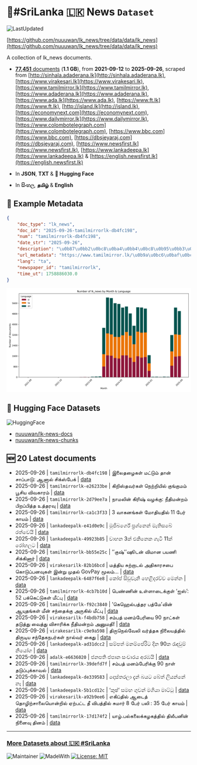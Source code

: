 # 📄#SriLanka 🇱🇰 News `Dataset`

![LastUpdated](https://img.shields.io/badge/last_updated-2025--09--26_17:04:56-green)

[https://github.com/nuuuwan/lk_news/tree/data/data/lk_news](https://github.com/nuuuwan/lk_news/tree/data/data/lk_news)

A collection of lk_news documents.

- [**77,451** documents](https://github.com/nuuuwan/lk_news/tree/data/data/lk_news) (**1.1 GB**), from **2021-09-12** to **2025-09-26**, scraped from [http://sinhala.adaderana.lk](http://sinhala.adaderana.lk), [https://www.virakesari.lk](https://www.virakesari.lk), [https://www.tamilmirror.lk](https://www.tamilmirror.lk), [https://www.adaderana.lk](https://www.adaderana.lk), [https://www.ada.lk](https://www.ada.lk), [https://www.ft.lk](https://www.ft.lk), [http://island.lk](http://island.lk), [https://economynext.com](https://economynext.com), [https://www.dailymirror.lk](https://www.dailymirror.lk), [https://www.colombotelegraph.com](https://www.colombotelegraph.com), [https://www.bbc.com](https://www.bbc.com), [https://dbsjeyaraj.com](https://dbsjeyaraj.com), [https://www.newsfirst.lk](https://www.newsfirst.lk), [https://www.lankadeepa.lk](https://www.lankadeepa.lk) & [https://english.newsfirst.lk](https://english.newsfirst.lk)

- In **JSON**, **TXT** & **🤗 Hugging Face**

- In **සිංහල**, **தமிழ்** & **English**

## 📝 Example Metadata

```json
{
    "doc_type": "lk_news",
    "doc_id": "2025-09-26-tamilmirrorlk-db4fc198",
    "num": "tamilmirrorlk-db4fc198",
    "date_str": "2025-09-26",
    "description": "\u0b87\u0bb2\u0bc8\u0ba4\u0bb4\u0bc8\u0b95\u0bb3\u0bcd \u0bae\u0b9f\u0bcd\u0b9f\u0bc1\u0bae\u0bcd \u0ba4\u0bbe\u0ba9\u0bcd \u0b9a\u0bbe\u0baa\u0bcd\u0baa\u0bbe\u0b9f\u0bc1: \u0b86\u0ba9\u0bbe\u0bb2\u0bcd \u0b9a\u0bbf\u0b95\u0bcd\u0bb8\u0bcd\u0baa\u0bc7\u0b95\u0bcd",
    "url_metadata": "https://www.tamilmirror.lk/\u0b9a\u0bc6\u0baf\u0bcd\u0ba4\u0bbf\u0b95\u0bb3\u0bcd/\u0b87\u0bb2\u0bc8\u0ba4\u0bb4\u0bc8\u0b95\u0bb3\u0bcd-\u0bae\u0b9f\u0bcd\u0b9f\u0bc1\u0bae\u0bcd-\u0ba4\u0bbe\u0ba9\u0bcd-\u0b9a\u0bbe\u0baa\u0bcd\u0baa\u0bbe\u0b9f\u0bc1-\u0b86\u0ba9\u0bbe\u0bb2\u0bcd-\u0b9a\u0bbf\u0b95\u0bcd\u0bb8\u0bcd\u0baa\u0bc7\u0b95\u0bcd/175-365339",
    "lang": "ta",
    "newspaper_id": "tamilmirrorlk",
    "time_ut": 1758886030.0
}
```

![Chart](https://raw.githubusercontent.com/nuuuwan/lk_news/refs/heads/data/data/lk_news/docs_by_month_and_lang.png)

## 🤗 Hugging Face Datasets

![HuggingFace](https://img.shields.io/badge/-HuggingFace-FDEE21?style=for-the-badge&logo=HuggingFace)

- [nuuuwan/lk-news-docs](https://huggingface.co/datasets/nuuuwan/lk-news-docs)
- [nuuuwan/lk-news-chunks](https://huggingface.co/datasets/nuuuwan/lk-news-chunks)

## 🆕 20 Latest documents

- 2025-09-26 | `tamilmirrorlk-db4fc198` | இலைதழைகள் மட்டும் தான் சாப்பாடு: ஆனால் சிக்ஸ்பேக் | [data](https://github.com/nuuuwan/lk_news/tree/data/data/lk_news/2020s/2025/2025-09-26-tamilmirrorlk-db4fc198)
- 2025-09-26 | `tamilmirrorlk-e26233be` | கிறிஸ்தவர்கள் நெற்றியில் குங்குமம் பூசிய விவகாரம் | [data](https://github.com/nuuuwan/lk_news/tree/data/data/lk_news/2020s/2025/2025-09-26-tamilmirrorlk-e26233be)
- 2025-09-26 | `tamilmirrorlk-2d79ee7a` | நாமலின் கிரிஷ் வழக்கு: நீதிமன்றம் பிறப்பித்த உத்தரவு | [data](https://github.com/nuuuwan/lk_news/tree/data/data/lk_news/2020s/2025/2025-09-26-tamilmirrorlk-2d79ee7a)
- 2025-09-26 | `tamilmirrorlk-ca1c3f33` | 3 வாகனங்கள் மோதியதில் 11 பேர் காயம் | [data](https://github.com/nuuuwan/lk_news/tree/data/data/lk_news/2020s/2025/2025-09-26-tamilmirrorlk-ca1c3f33)
- 2025-09-26 | `lankadeepalk-e41d0e9c` | මුජිබර්ගේ ප්‍රශ්නෙන් මැතිසබේ රත්වෙයි | [data](https://github.com/nuuuwan/lk_news/tree/data/data/lk_news/2020s/2025/2025-09-26-lankadeepalk-e41d0e9c)
- 2025-09-26 | `lankadeepalk-49923b85` | වාහන 3ක් එකිනෙක ගැටී 11ක් රෝහලට | [data](https://github.com/nuuuwan/lk_news/tree/data/data/lk_news/2020s/2025/2025-09-26-lankadeepalk-49923b85)
- 2025-09-26 | `tamilmirrorlk-bb55e25c` | ’’குஷ்’’ஷூடன் விமான பயணி சிக்கினார் | [data](https://github.com/nuuuwan/lk_news/tree/data/data/lk_news/2020s/2025/2025-09-26-tamilmirrorlk-bb55e25c)
- 2025-09-26 | `virakesarilk-82b16bcd` | மத்திய சுற்றாடல் அதிகாரசபை கொடுப்பனவுகள் இன்று முதல் GovPay மூலம்... | [data](https://github.com/nuuuwan/lk_news/tree/data/data/lk_news/2020s/2025/2025-09-26-virakesarilk-82b16bcd)
- 2025-09-26 | `lankadeepalk-6487f6e8` | කෝප් සිවුවැනි හෙළිදරව්ව මෙන්න | [data](https://github.com/nuuuwan/lk_news/tree/data/data/lk_news/2020s/2025/2025-09-26-lankadeepalk-6487f6e8)
- 2025-09-26 | `tamilmirrorlk-4cb7b10d` | பெண்ணின் உள்ளாடைக்குள் ‘ஐஸ்’: 52  பக்கெட்டுகள் மீட்பு | [data](https://github.com/nuuuwan/lk_news/tree/data/data/lk_news/2020s/2025/2025-09-26-tamilmirrorlk-4cb7b10d)
- 2025-09-26 | `tamilmirrorlk-f92c3840` | ’கெஹெல்பத்தர பத்மே’வின்  ஆயுதங்கள் மீன் சந்தைக்கு அருகில் மீட்பு | [data](https://github.com/nuuuwan/lk_news/tree/data/data/lk_news/2020s/2025/2025-09-26-tamilmirrorlk-f92c3840)
- 2025-09-26 | `virakesarilk-f4bdb758` | சம்பத் மனம்பேரியை 90 நாட்கள் தடுத்து வைத்து விசாரிக்க நீதிமன்றம் அனுமதி! | [data](https://github.com/nuuuwan/lk_news/tree/data/data/lk_news/2020s/2025/2025-09-26-virakesarilk-f4bdb758)
- 2025-09-26 | `virakesarilk-c9e9a598` | திருநெல்வேலி வர்த்தக நிலையத்தில் திருடிய சந்தேகநபர்கள் நால்வர் கைது | [data](https://github.com/nuuuwan/lk_news/tree/data/data/lk_news/2020s/2025/2025-09-26-virakesarilk-c9e9a598)
- 2025-09-26 | `lankadeepalk-ad31dcc2` | සම්පත් මනම්පේරිට දින 90ක රැඳවුම් නියෝග | [data](https://github.com/nuuuwan/lk_news/tree/data/data/lk_news/2020s/2025/2025-09-26-lankadeepalk-ad31dcc2)
- 2025-09-26 | `adalk-e6636020` | ජනපති ජපාන සංචාරය අරඹයි | [data](https://github.com/nuuuwan/lk_news/tree/data/data/lk_news/2020s/2025/2025-09-26-adalk-e6636020)
- 2025-09-26 | `tamilmirrorlk-39defd7f` | சம்பத் மனம்பேரிக்கு 90 நாள் தடுப்புக்காவல் | [data](https://github.com/nuuuwan/lk_news/tree/data/data/lk_news/2020s/2025/2025-09-26-tamilmirrorlk-39defd7f)
- 2025-09-26 | `lankadeepalk-de339583` | දොස්තරලා දැන් බයට බේත් ලියන්නේ නෑ | [data](https://github.com/nuuuwan/lk_news/tree/data/data/lk_news/2020s/2025/2025-09-26-lankadeepalk-de339583)
- 2025-09-26 | `lankadeepalk-5b1cd12c` | ‘කුෂ්‘ සමඟ ගුවන් මගියා මාට්ටු | [data](https://github.com/nuuuwan/lk_news/tree/data/data/lk_news/2020s/2025/2025-09-26-lankadeepalk-5b1cd12c)
- 2025-09-26 | `virakesarilk-a92b9ee6` | எகிப்தில் ஆடைத் தொழிற்சாலையொன்றில் ஏற்பட்ட தீ விபத்தில் சுமார் 8 பேர் பலி : 35 பேர் காயம் | [data](https://github.com/nuuuwan/lk_news/tree/data/data/lk_news/2020s/2025/2025-09-26-virakesarilk-a92b9ee6)
- 2025-09-26 | `tamilmirrorlk-17d174f2` | யாழ்.பல்கலைக்கழகத்தில் திலீபனின் நினைவு தினம் | [data](https://github.com/nuuuwan/lk_news/tree/data/data/lk_news/2020s/2025/2025-09-26-tamilmirrorlk-17d174f2)

---

### [More Datasets about 🇱🇰 #SriLanka](https://github.com/nuuuwan/lk_datasets)

![Maintainer](https://img.shields.io/badge/maintainer-nuuuwan-red)
![MadeWith](https://img.shields.io/badge/made_with-python-blue)
[![License: MIT](https://img.shields.io/badge/License-MIT-yellow.svg)](https://opensource.org/licenses/MIT)
